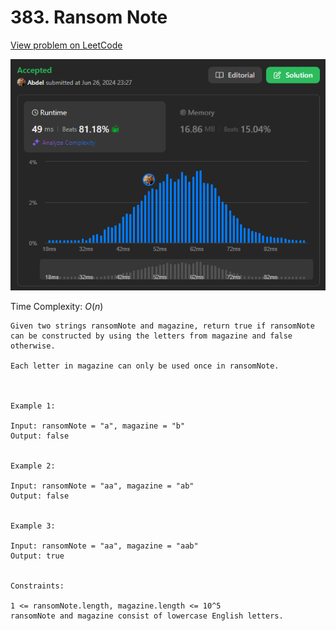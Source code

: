 # 383. Ransom Note

[View problem on LeetCode](https://leetcode.com/problems/ransom-note/)

![Submission](image.png)

Time Complexity: $O(n)$

```
Given two strings ransomNote and magazine, return true if ransomNote can be constructed by using the letters from magazine and false otherwise.

Each letter in magazine can only be used once in ransomNote.



Example 1:

Input: ransomNote = "a", magazine = "b"
Output: false


Example 2:

Input: ransomNote = "aa", magazine = "ab"
Output: false


Example 3:

Input: ransomNote = "aa", magazine = "aab"
Output: true


Constraints:

1 <= ransomNote.length, magazine.length <= 10^5
ransomNote and magazine consist of lowercase English letters.
```
